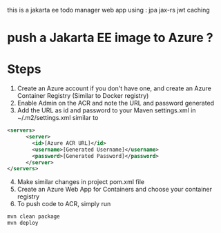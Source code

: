 this is a jakarta ee todo manager web app using : jpa jax-rs jwt caching 

# push a Jakarta EE image to Azure  ?

# Steps
1. Create an Azure account if you don't have one, and create an Azure Container Registry (Similar to Docker registry)
2. Enable Admin on the ACR and note the URL and password generated
3. Add the URL as id and password to your Maven settings.xml in ~/.m2/settings.xml similar to 
````XML
<servers>
      <server>
        <id>[Azure ACR URL]</id>
        <username>[Generated Username]</username>
        <password>[Generated Password]</password>
      </server>
</servers>
``````
4. Make similar changes in project pom.xml file
5. Create an Azure Web App for Containers and choose your container registry 
5. To push code to ACR, simply run 
```xml
mvn clean package
mvn deploy
```


